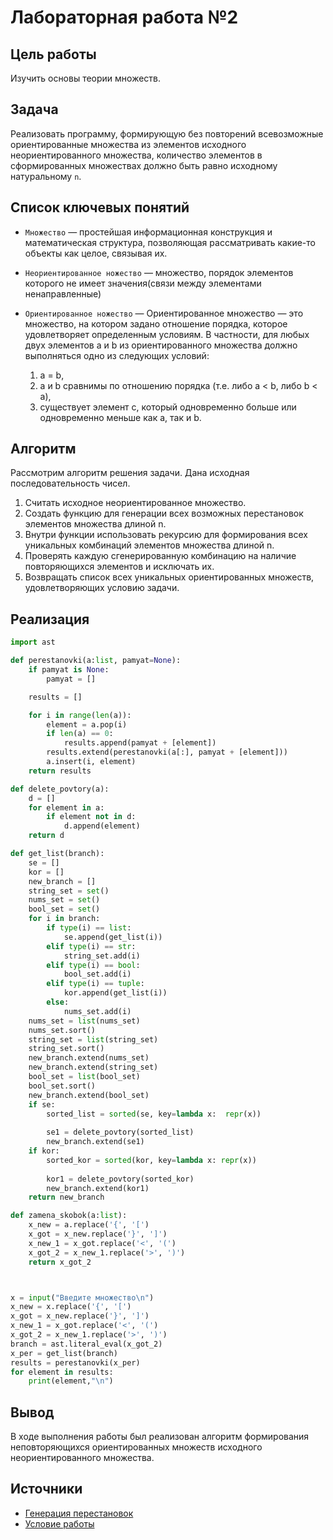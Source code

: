 # Лабораторная работа №2
## Цель работы

Изучить основы теории множеств.

## Задача

Реализовать программу, формирующую без повторений всевозможные ориентированные множества из элементов исходного неориентированного множества, количество элементов в сформированных множествах должно быть равно исходному натуральному `n`.

## Список ключевых понятий

- `Множество` — простейшая информационная конструкция и математическая структура,
позволяющая рассматривать какие-то объекты как целое, связывая их.
- `Неориентированное ножество` — множество, порядок элементов которого не имеет значения(связи между элементами ненаправленные)
- `Ориентированное ножество` — Ориентированное множество — это множество, на котором задано отношение порядка, которое удовлетворяет определенным условиям. В частности, для любых двух элементов a и b из ориентированного множества должно выполняться одно из следующих условий:

    1) a = b,
    2) a и b сравнимы по отношению порядка (т.е. либо a < b, либо b < a),
    3) существует элемент c, который одновременно больше или одновременно меньше как a, так и b.

## Алгоритм

Рассмотрим алгоритм решения задачи. Дана исходная последовательность чисел.

1. Считать исходное неориентированное множество.
2. Создать функцию для генерации всех возможных перестановок элементов множества длиной n.
3. Внутри функции использовать рекурсию для формирования всех уникальных комбинаций элементов множества длиной n.
4. Проверять каждую сгенерированную комбинацию на наличие повторяющихся элементов и исключать их.
5. Возвращать список всех уникальных ориентированных множеств, удовлетворяющих условию задачи.

## Реализация
```python
import ast

def perestanovki(a:list, pamyat=None):
    if pamyat is None:
        pamyat = []

    results = []

    for i in range(len(a)):
        element = a.pop(i)
        if len(a) == 0:
            results.append(pamyat + [element])
        results.extend(perestanovki(a[:], pamyat + [element]))
        a.insert(i, element)
    return results

def delete_povtory(a):
    d = []
    for element in a:
        if element not in d:
            d.append(element)
    return d     

def get_list(branch):
    se = []
    kor = []
    new_branch = []
    string_set = set()
    nums_set = set()
    bool_set = set()
    for i in branch:
        if type(i) == list:
            se.append(get_list(i))
        elif type(i) == str:
            string_set.add(i)
        elif type(i) == bool:
            bool_set.add(i)
        elif type(i) == tuple:
            kor.append(get_list(i))
        else:
            nums_set.add(i)
    nums_set = list(nums_set)
    nums_set.sort()
    string_set = list(string_set)
    string_set.sort()
    new_branch.extend(nums_set)
    new_branch.extend(string_set)
    bool_set = list(bool_set)
    bool_set.sort()
    new_branch.extend(bool_set)
    if se:
        sorted_list = sorted(se, key=lambda x:  repr(x))
       
        se1 = delete_povtory(sorted_list)
        new_branch.extend(se1)
    if kor:
        sorted_kor = sorted(kor, key=lambda x: repr(x))
        
        kor1 = delete_povtory(sorted_kor)
        new_branch.extend(kor1)
    return new_branch

def zamena_skobok(a:list):
    x_new = a.replace('{', '[')
    x_got = x_new.replace('}', ']')
    x_new_1 = x_got.replace('<', '(')
    x_got_2 = x_new_1.replace('>', ')')
    return x_got_2



x = input("Введите множество\n")
x_new = x.replace('{', '[')
x_got = x_new.replace('}', ']')
x_new_1 = x_got.replace('<', '(')
x_got_2 = x_new_1.replace('>', ')')
branch = ast.literal_eval(x_got_2)
x_per = get_list(branch)
results = perestanovki(x_per)
for element in results:
    print(element,"\n")
```

## Вывод

В ходе выполнения работы был реализован алгоритм формирования неповторяющихся ориентированных множеств исходного неориентированного множества.

## Источники

- [Генерация перестановок](https://prog-cpp.ru/permutation/)
- [Условие работы](https://drive.google.com/drive/folders/1SLcF9njDTaNUacXMA9Nrqm7FUS7MnNsI)
